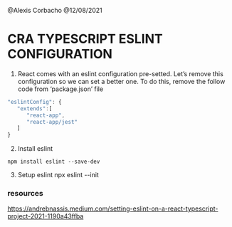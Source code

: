 @Alexis Corbacho
@12/08/2021

# CRA TYPESCRIPT ESLINT CONFIGURATION

1. React comes with an eslint configuration pre-setted. Let’s remove this configuration so we can set a better one. To do this, remove the follow code from ‘package.json’ file

```javascript
"eslintConfig": {
   "extends":[
      "react-app",
      "react-app/jest"
   ]
}
```

2. Install eslint
```
npm install eslint --save-dev
```

3. Setup eslint
npx eslint --init


### resources
https://andrebnassis.medium.com/setting-eslint-on-a-react-typescript-project-2021-1190a43ffba